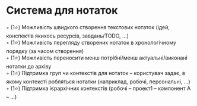 # Система для нотаток

◦	(1⭐) Можливість швидкого створення текстових нотаток (ідей, конспектів якихось ресурсів, завдань/TODO, …)<br/>
◦	(1⭐) Можливість перегляду створених нотаток в хронологічному порядку (за часом створення)<br/>
◦	(1⭐) Можливість переносити менш потрібні/менш актуальні/виконані нотатки до архіву<br/>
◦	(1⭐) Підтримка груп чи контекстів для нотаток – користувач задає, в якому контексті робляться нотатки (наприклад, робочі, персональні, …) <br/>
◦	(1⭐) Підтримка ієрархічних контекстів (робочі – проект1 – компонент А – …)<br/>
